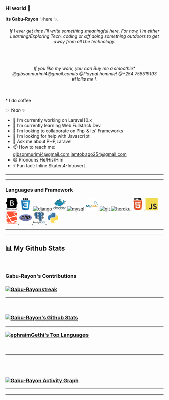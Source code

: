 ### Hi world 👋

**Its Gabu-Rayon**  ✨here ✨.

<h6 align="center">If I ever get time I'll write something meaningful here. For now, I'm either Learning/Exploring Tech, coding or off doing something outdoors to get away from all the technology.
 </h6>
<br>
<h6 align="center">
If you like my work, you can Buy me a smoothie* @gibsonmurimi4@gmail.comits @Paypal hommie!  @+254 758519193  #Holla me  
!.
</h6>
<br>
* I do coffee


 ✨ _Yeah_ ✨ 
- 🔭 I’m currently working on  Laravel10.x
- 🌱 I’m currently learning Web Fullstack Dev
- 👯 I’m looking to collaborate on Php & its' Frameworks 
- 🤔 I’m looking for help with Javascript 
- 💬 Ask me about PHP,Laravel
- 📫 How to reach me: gibsonmurimi4@gmail.com,iamtobago254@gmail.com
- 😄 Pronouns:He/His/Him
- ⚡ Fun fact: Inline  Skater,4-Introvert
<hr>
<hr>

### Languages and Framework
<p align="left"> 
    <a href="https://getbootstrap.com" target="_blank"> <img src="https://raw.githubusercontent.com/devicons/devicon/master/icons/bootstrap/bootstrap-plain-wordmark.svg" alt="bootstrap" width="40" height="40"/> </a> 
    <a href="https://www.w3schools.com/css/" target="_blank"> <img src="https://raw.githubusercontent.com/devicons/devicon/master/icons/css3/css3-original-wordmark.svg" alt="css3" width="40" height="40"/> </a> 
    <a href="https://www.djangoproject.com/" target="_blank"> <img src="https://cdn.jsdelivr.net/gh/devicons/devicon/icons/django/django-plain.svg" alt="django" width="40" height="40"/> </a> 
    <a href="https://www.docker.com/" target="_blank"> <img src="https://raw.githubusercontent.com/devicons/devicon/master/icons/docker/docker-original-wordmark.svg" alt="docker" width="40" height="40"/> </a> 
    <a  href="https://www.jupyter.com/" target="_blank"><img src="https://cdn.jsdelivr.net/gh/devicons/devicon/icons/jupyter/jupyter-original.svg" alt="mysql" width="40" height="40"/></a>
     <a href="https://www.mysql.com/" target="_blank"> <img src="https://raw.githubusercontent.com/devicons/devicon/master/icons/mysql/mysql-original-wordmark.svg" alt="mysql" width="40" height="40"/> </a>
      <a href="https://git-scm.com/" target="_blank"> <img src="https://www.vectorlogo.zone/logos/git-scm/git-scm-icon.svg" alt="git" width="40" height="40"/> </a>
    <a href="https://heroku.com" target="_blank"> <img src="https://www.vectorlogo.zone/logos/heroku/heroku-icon.svg" alt="heroku" width="40" height="40"/> 
    </a> 
    <a href="https://www.w3.org/html/" target="_blank"> <img src="https://raw.githubusercontent.com/devicons/devicon/master/icons/html5/html5-original-wordmark.svg" alt="html5" width="40" height="40"/> </a> 
    <a href="https://developer.mozilla.org/en-US/docs/Web/JavaScript" target="_blank"> <img src="https://raw.githubusercontent.com/devicons/devicon/master/icons/javascript/javascript-original.svg" alt="javascript" width="40" height="40"/> </a> 
    <a href="https://laravel.com/" target="_blank"> <img src="https://raw.githubusercontent.com/devicons/devicon/master/icons/laravel/laravel-plain-wordmark.svg" alt="laravel" width="40" height="40"/> 
    </a>
  <a href="https://www.php.net" target="_blank"> <img src="https://raw.githubusercontent.com/devicons/devicon/master/icons/php/php-original.svg" alt="php" width="40" height="40"/> </a> 
    <a href="https://www.postgresql.org" target="_blank"><img src="https://raw.githubusercontent.com/devicons/devicon/master/icons/postgresql/postgresql-original-wordmark.svg" alt="postgresql" width="40" height="40"/> 
    </a> 
    <a href="https://www.python.org" target="_blank"> <img src="https://raw.githubusercontent.com/devicons/devicon/master/icons/python/python-original.svg" alt="python" width="40" height="40"/>
    </a> 
 </p>



<hr>
<hr>



## 📊 My Github Stats

<br/>
<p align="center">
        <h3> Gabu-Rayon's Contributions <h3/>
    <a href="https://github.com/Gabu-Rayon/github-readme-streak-stats"><img title="🔥 Get streak stats for your profile at git.io/streak-stats" alt="Gabu-Rayonstreak" src="https://github-readme-streak-stats.herokuapp.com/?user=Gabu-Rayon&theme=radical&hide_border=true&stroke=0000&background=060A0CD0"/>
    </a>

<br/>
            <hr>

  <br/>
  
  <a href="https://github.com/Gabu-Rayon/github-readme-stats"><img alt="Gabu-Rayon's Github Stats" src="https://github-readme-stats.vercel.app/api?username=Gabu-Rayon&show_icons=true&count_private=true&theme=radical&hide_border=true&bg_color=0D1117" /></a> 
  <br/>
   <hr>         
 <a href="https://github.com/Gabu-Rayon/github-readme-stats"><img alt="ephraimGethi's Top Languages" src="https://github-readme-stats.vercel.app/api/top-langs/?username=Gabu-Rayon&langs_count=8&count_private=true&layout=radical&theme=radical&hide_border=true&bg_color=0D1117" /></a>
<p/>
   <br/>
<hr>

<br/>
<br/>

<a href="https://github.com/Gabu-Rayon/github-readme-activity-graph"><img alt="Gabu-Rayon Activity Graph" src="https://activity-graph.herokuapp.com/graph?username=Gabu-Rayon&bg_color=0D1117&color=5BCDEC&line=5BCDEC&point=FFFFFF&hide_border=true" /></a>

<hr>            
<hr>


